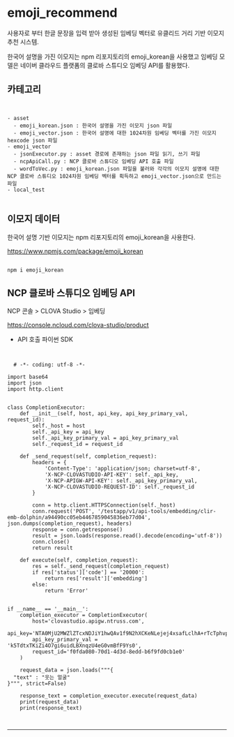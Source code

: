 # emoji_recommend

사용자로 부터 한글 문장을 입력 받아 생성된 임베딩 벡터로 유클리드 거리 기반 이모지 추천 시스템.

한국어 설명을 가진 이모지는 npm 리포지토리의 emoji_korean을 사용했고 임베딩 모델은 네이버 클라우드 플랫폼의 클로바 스튜디오 임베딩 API를 활용했다.

## 카테고리

<pre><code>

- asset
  - emoji_korean.json : 한국어 설명을 가진 이모지 json 파일
  - emoji_vector.json : 한국어 설명에 대한 1024차원 임베딩 벡터를 가진 이모지 hexcode json 파일
- emoji_vector
  - jsonExecutor.py : asset 경로에 존재하는 json 파일 읽기, 쓰기 파일
  - ncpApiCall.py : NCP 클로바 스튜디오 임베딩 API 호출 파일
  - wordToVec.py : emoji_korean.json 파일을 불러와 각각의 이모지 설명에 대한 NCP 클로바 스튜디오 1024차원 임베딩 벡터를 획득하고 emoji_vector.json으로 만드는 파일
- local_test
  
</code></pre>

## 이모지 데이터

한국어 설명 기반 이모지는 npm 리포지토리의 emoji_korean을 사용한다.

https://www.npmjs.com/package/emoji_korean

<pre><code>
npm i emoji_korean
</code></pre>

## NCP 클로바 스튜디오 임베딩 API

NCP 콘솔 > CLOVA Studio > 임베딩

https://console.ncloud.com/clova-studio/product

- API 호출 파이썬 SDK
<pre><code>

  # -*- coding: utf-8 -*-

import base64
import json
import http.client


class CompletionExecutor:
    def __init__(self, host, api_key, api_key_primary_val, request_id):
        self._host = host
        self._api_key = api_key
        self._api_key_primary_val = api_key_primary_val
        self._request_id = request_id

    def _send_request(self, completion_request):
        headers = {
            'Content-Type': 'application/json; charset=utf-8',
            'X-NCP-CLOVASTUDIO-API-KEY': self._api_key,
            'X-NCP-APIGW-API-KEY': self._api_key_primary_val,
            'X-NCP-CLOVASTUDIO-REQUEST-ID': self._request_id
        }

        conn = http.client.HTTPSConnection(self._host)
        conn.request('POST', '/testapp/v1/api-tools/embedding/clir-emb-dolphin/a94490cc05eb4467859045836eb77d04', json.dumps(completion_request), headers)
        response = conn.getresponse()
        result = json.loads(response.read().decode(encoding='utf-8'))
        conn.close()
        return result

    def execute(self, completion_request):
        res = self._send_request(completion_request)
        if res['status']['code'] == '20000':
            return res['result']['embedding']
        else:
            return 'Error'


if __name__ == '__main__':
    completion_executor = CompletionExecutor(
        host='clovastudio.apigw.ntruss.com',
        api_key='NTA0MjU2MWZlZTcxNDJiY1hwQAv1f9N2hXCKeNLejej4xsafLclhA+rTcTphvp8q',
        api_key_primary_val = 'k5TdtxTKiZi4O7gi6uidLBXnqzU4eG0vmBfF9Ys0',
        request_id='f0fda080-70d1-4d3d-8edd-b6f9fd0cb1e0'
    )

    request_data = json.loads("""{
  "text" : "웃는 얼굴"
}""", strict=False)

    response_text = completion_executor.execute(request_data)
    print(request_data)
    print(response_text)

  
</code></pre>

---
